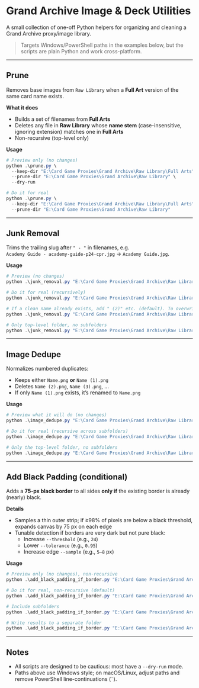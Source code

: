 # Grand Archive Image & Deck Utilities

A small collection of one-off Python helpers for organizing and cleaning a Grand Archive proxy/image library.

> Targets Windows/PowerShell paths in the examples below, but the scripts are plain Python and work cross-platform.

---

## Prune

Removes base images from `Raw Library` when a **Full Art** version of the same card name exists.

**What it does**

- Builds a set of filenames from **Full Arts**
- Deletes any file in **Raw Library** whose **name stem** (case-insensitive, ignoring extension) matches one in **Full Arts**
- Non-recursive (top-level only)

**Usage**

```powershell
# Preview only (no changes)
python .\prune.py \
  --keep-dir "E:\Card Game Proxies\Grand Archive\Raw Library\Full Arts" \
  --prune-dir "E:\Card Game Proxies\Grand Archive\Raw Library" \
  --dry-run

# Do it for real
python .\prune.py \
  --keep-dir "E:\Card Game Proxies\Grand Archive\Raw Library\Full Arts" \
  --prune-dir "E:\Card Game Proxies\Grand Archive\Raw Library"
```

---

## Junk Removal

Trims the trailing slug after `" - "` in filenames, e.g.  
`Academy Guide - academy-guide-p24-cpr.jpg` → `Academy Guide.jpg`.

**Usage**

```powershell
# Preview (no changes)
python .\junk_removal.py "E:\Card Game Proxies\Grand Archive\Raw Library" --dry-run

# Do it for real (recursively)
python .\junk_removal.py "E:\Card Game Proxies\Grand Archive\Raw Library"

# If a clean name already exists, add " (2)" etc. (default). To overwrite instead:
python .\junk_removal.py "E:\Card Game Proxies\Grand Archive\Raw Library" --on-conflict overwrite

# Only top-level folder, no subfolders
python .\junk_removal.py "E:\Card Game Proxies\Grand Archive\Raw Library" --no-recursive
```

---

## Image Dedupe

Normalizes numbered duplicates:

- Keeps either `Name.png` **or** `Name (1).png`
- Deletes `Name (2).png`, `Name (3).png`, …  
- If only `Name (1).png` exists, it’s renamed to `Name.png`

**Usage**

```powershell
# Preview what it will do (no changes)
python .\image_dedupe.py "E:\Card Game Proxies\Grand Archive\Raw Library" --dry-run

# Do it for real (recursive across subfolders)
python .\image_dedupe.py "E:\Card Game Proxies\Grand Archive\Raw Library"

# Only the top-level folder, no subfolders
python .\image_dedupe.py "E:\Card Game Proxies\Grand Archive\Raw Library" --no-recursive
```

---

## Add Black Padding (conditional)

Adds a **75-px black border** to all sides **only if** the existing border is already (nearly) black.

**Details**

- Samples a thin outer strip; if ≥98% of pixels are below a black threshold, expands canvas by 75 px on each edge
- Tunable detection if borders are very dark but not pure black:
  - Increase `--threshold` (e.g., `24`)
  - Lower `--tolerance` (e.g., `0.95`)
  - Increase edge `--sample` (e.g., `5–8` px)

**Usage**

```powershell
# Preview only (no changes), non-recursive
python .\add_black_padding_if_border.py "E:\Card Game Proxies\Grand Archive\Raw Library" --dry-run

# Do it for real, non-recursive (default)
python .\add_black_padding_if_border.py "E:\Card Game Proxies\Grand Archive\Raw Library"

# Include subfolders
python .\add_black_padding_if_border.py "E:\Card Game Proxies\Grand Archive\Raw Library" --recursive

# Write results to a separate folder
python .\add_black_padding_if_border.py "E:\Card Game Proxies\Grand Archive\Raw Library" --out-dir "E:\Card Game Proxies\Grand Archive\Bordered"
```

---

## Notes

- All scripts are designed to be cautious: most have a `--dry-run` mode.
- Paths above use Windows style; on macOS/Linux, adjust paths and remove PowerShell line-continuations (`` ` ``).
